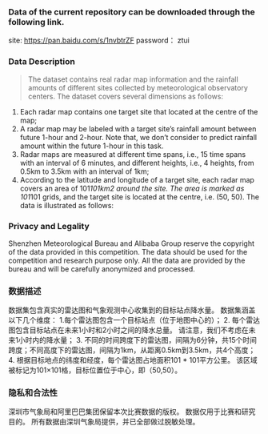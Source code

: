 ### Data of the current repository can be downloaded through the following link.
site: https://pan.baidu.com/s/1nvbtrZF
password： ztui

### Data Description
> The dataset contains real radar map information and the rainfall amounts of different sites collected by meteorological observatory centers. The dataset covers several dimensions as follows:
1. Each radar map contains one target site that located at the centre of the map;
2. A radar map may be labeled with a target site’s rainfall amount between future 1-hour and 2-hour. Note that, we don’t consider to predict rainfall amount within the future 1-hour in this task.
3. Radar maps are measured at different time spans, i.e., 15 time spans with an interval of 6 minutes, and different heights, i.e., 4 heights, from 0.5km to 3.5km with an interval of 1km; 
4. According to the latitude and longitude of a target site, each radar map covers an area of 101*101km2 around the site. The area is marked as 101*101 grids, and the target site is located at the centre, i.e. (50, 50).
The data is illustrated as follows:


### Privacy and Legality
Shenzhen Meteorological Bureau and Alibaba Group reserve the copyright of the data provided in this competition. The data should be used for the competition and research purpose only. All the data are provided by the bureau and will be carefully anonymized and processed.


### 数据描述
数据集包含真实的雷达图和气象观测中心收集到的目标站点降水量。 数据集涵盖以下几个维度：
1.每个雷达图包含一个目标站点（位于地图中心的）；
2. 每个雷达图包含目标站点在未来1小时和2小时之间的降水总量。 请注意，我们不考虑在未来1小时内的降水量；
3. 不同的时间跨度下的雷达图，间隔为6分钟，共15个时间跨度；不同高度下的雷达图，间隔为1km，从距离0.5km到3.5km，共4个高度；
4. 根据目标地点的纬度和经度，每个雷达图占地面积101 * 101平方公里。 该区域被标记为101×101格，目标位置位于中心，即（50,50）。

### 隐私和合法性
深圳市气象局和阿里巴巴集团保留本次比赛数据的版权。 数据仅用于比赛和研究目的。 所有数据由深圳气象局提供，并已全部做过脱敏处理。
